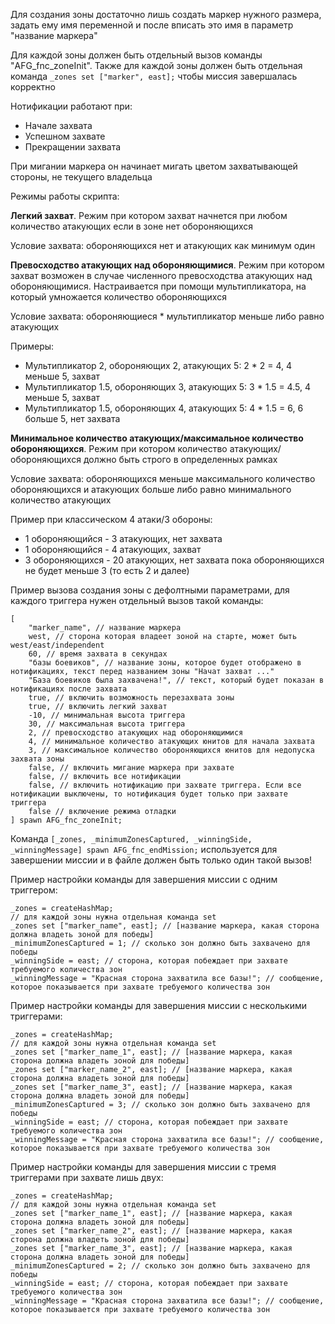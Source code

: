 Для создания зоны достаточно лишь создать маркер нужного размера, задать ему имя переменной и после вписать это имя в параметр "название маркера"

Для каждой зоны должен быть отдельный вызов команды "AFG_fnc_zoneInit". Также для каждой зоны должен быть отдельная команда `_zones set ["marker", east];` чтобы миссия завершалась корректно

Нотификации работают при:
* Начале захвата
* Успешном захвате
* Прекращении захвата

При мигании маркера он начинает мигать цветом захватывающей стороны, не текущего владельца

Режимы работы скрипта:

**Легкий захват**. Режим при котором захват начнется при любом количество атакующих если в зоне нет обороняющихся

Условие захвата: обороняющихся нет и атакующих как минимум один

**Превосходство атакующих над обороняющимися**. Режим при котором захват возможен в случае численного превосходства атакующих над обороняющимися. Настраивается при помощи мультипликатора, на который умножается количество обороняющихся

Условие захвата: обороняющиеся * мультипликатор меньше либо равно атакующих

Примеры:
* Мультипликатор 2, обороняющих 2, атакующих 5: 2 * 2 = 4, 4 меньше 5, захват
* Мультипликатор 1.5, обороняющих 3, атакующих 5: 3 * 1.5 = 4.5, 4 меньше 5, захват
* Мультипликатор 1.5, обороняющих 4, атакующих 5: 4 * 1.5 = 6, 6 больше 5, нет захвата

**Минимальное количество атакующих/максимальное количество обороняющихся**. Режим при котором количество атакующих/обороняющихся должно быть строго в определенных рамках

Условие захвата: обороняющихся меньше максимального количество обороняющихся и атакующих больше либо равно минимального количество атакующих

Пример при классическом 4 атаки/3 обороны:
* 1 обороняющийся - 3 атакующих, нет захвата
* 1 обороняющийся - 4 атакующих, захват
* 3 обороняющихся - 20 атакующих, нет захвата пока обороняющихся не будет меньше 3 (то есть 2 и далее)

Пример вызова создания зоны с дефолтными параметрами, для каждого триггера нужен отдельный вызов такой команды:
```sqf
[
	"marker_name", // название маркера
	west, // сторона которая владеет зоной на старте, может быть west/east/independent
	60, // время захвата в секундах
	"базы боевиков", // название зоны, которое будет отображено в нотификациях, текст перед названием зоны "Начат захват ..."
	"База боевиков была захвачена!", // текст, который будет показан в нотификациях после захвата
	true, // включить возможность перезахвата зоны
	true, // включить легкий захват
	-10, // минимальная высота триггера
	30, // максимальная высота триггера
	2, // превосходство атакующих над обороняющимися
	4, // минимальное количество атакующих юнитов для начала захвата
	3, // максимальное количество обороняющихся юнитов для недопуска захвата зоны
	false, // включить мигание маркера при захвате
	false, // включить все нотификации
	false, // включить нотификацию при захвате триггера. Если все нотификации выключены, то нотификация будет только при захвате триггера
	false // включение режима отладки
] spawn AFG_fnc_zoneInit;
```

Команда `[_zones, _minimumZonesCaptured, _winningSide, _winningMessage] spawn AFG_fnc_endMission;` используется для завершении миссии и в файле должен быть только один такой вызов!

Пример настройки команды для завершения миссии с одним триггером:
```sqf
_zones = createHashMap;
// для каждой зоны нужна отдельная команда set
_zones set ["marker_name", east]; // [название маркера, какая сторона должна владеть зоной для победы]
_minimumZonesCaptured = 1; // сколько зон должно быть захвачено для победы
_winningSide = east; // сторона, которая побеждает при захвате требуемого количества зон
_winningMessage = "Красная сторона захватила все базы!"; // сообщение, которое показывается при захвате требуемого количества зон
```

Пример настройки команды для завершения миссии с несколькими триггерами:
```sqf
_zones = createHashMap;
// для каждой зоны нужна отдельная команда set
_zones set ["marker_name_1", east]; // [название маркера, какая сторона должна владеть зоной для победы]
_zones set ["marker_name_2", east]; // [название маркера, какая сторона должна владеть зоной для победы]
_zones set ["marker_name_3", east]; // [название маркера, какая сторона должна владеть зоной для победы]
_minimumZonesCaptured = 3; // сколько зон должно быть захвачено для победы
_winningSide = east; // сторона, которая побеждает при захвате требуемого количества зон
_winningMessage = "Красная сторона захватила все базы!"; // сообщение, которое показывается при захвате требуемого количества зон
```

Пример настройки команды для завершения миссии с тремя триггерами при захвате лишь двух:
```sqf
_zones = createHashMap;
// для каждой зоны нужна отдельная команда set
_zones set ["marker_name_1", east]; // [название маркера, какая сторона должна владеть зоной для победы]
_zones set ["marker_name_2", east]; // [название маркера, какая сторона должна владеть зоной для победы]
_zones set ["marker_name_3", east]; // [название маркера, какая сторона должна владеть зоной для победы]
_minimumZonesCaptured = 2; // сколько зон должно быть захвачено для победы
_winningSide = east; // сторона, которая побеждает при захвате требуемого количества зон
_winningMessage = "Красная сторона захватила все базы!"; // сообщение, которое показывается при захвате требуемого количества зон
```
